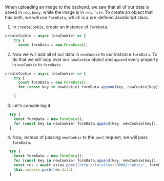 When uploading an image to the backend, we saw that all of our data is saved in `req.body`, while the image is in `req.file`. To create an object that has both, we will use `FormData`, which is a pre-defined JavaScript class.

1. In `createCookie`, create an instance of `FormData`.

  ```javascript
  createCookie = async (newCookie) => {
      try {
        const formData = new FormData();
  ```


2. Now we will add all of our data in `newCookie` to our instance `formData`. To do that we will loop over our `newCookie` object and `append` every property in `newCookie` to `formData` 

  ```javascript
  createCookie = async (newCookie) => {
      try {
        const formData = new FormData();
        for (const key in newCookie) formData.append(key, newCookie[key]);
      
      } 
  ```

3. Let's console log it.

  ```javascript
    try {
      const formData = new FormData();
      for (const key in newCookie) formData.append(key, newCookie[key]); 
    } 
  ```

4. Now, instead of passing `newCookie` to the `post` request, we will pass `formData`.

  ```javascript
    try {
      const formData = new FormData();
      for (const key in newCookie) formData.append(key, newCookie[key]);
      const res = await axios.post("http://localhost:8000/cookies", formData);
      this.cookies.push(res.data);
    }
  ```